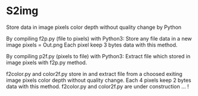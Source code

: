 # S2img
Store data in image pixels color depth without quality change by Python

By compiling f2p.py (file to pixels) with Python3:
Store any file data in a new image pixels = Out.png
Each pixel keep 3 bytes data with this method.

By compiling p2f.py (pixels to file) with Python3:
Extract file which stored in image pixels with f2p.py method.

f2color.py and color2f.py store in and extract file from a choosed exiting image pixels color depth without quality change.
Each 4 pixels keep 2 bytes data with this method.
f2color.py and color2f.py are under construction ... !

